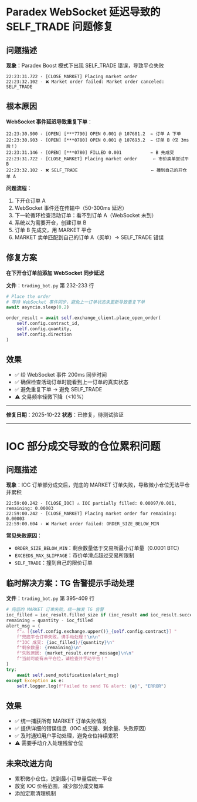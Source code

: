 # Paradex WebSocket 延迟导致的 SELF_TRADE 问题修复

## 问题描述

**现象**：Paradex Boost 模式下出现 SELF_TRADE 错误，导致平仓失败

```
22:23:31.722 - [CLOSE_MARKET] Placing market order
22:23:32.102 - ❌ Market order failed: Market order canceled: SELF_TRADE
```

## 根本原因

**WebSocket 事件延迟导致重复下单**：

```
22:23:30.900 - [OPEN] [***7790] OPEN 0.001 @ 107681.2  ← 订单 A 下单
22:23:30.903 - [OPEN] [***0780] OPEN 0.001 @ 107693.2  ← 订单 B（仅 3ms 后！）
22:23:31.146 - [OPEN] [***0780] FILLED 0.001           ← B 先成交
22:23:31.722 - [CLOSE_MARKET] Placing market order      ← 市价卖单尝试平 B
22:23:32.102 - ❌ SELF_TRADE                            ← 撞到自己的开仓单 A
```

**问题流程**：
1. 下开仓订单 A
2. WebSocket 事件还在传输中（50-300ms 延迟）
3. 下一轮循环检查活动订单：看不到订单 A（WebSocket 未到）
4. 系统以为需要开仓，创建订单 B
5. 订单 B 先成交，用 MARKET 平仓
6. MARKET 卖单匹配到自己的订单 A（买单）→ SELF_TRADE 错误

## 修复方案

**在下开仓订单前添加 WebSocket 同步延迟**

**文件**：`trading_bot.py` 第 232-233 行

```python
# Place the order
# 等待 WebSocket 事件同步，避免上一订单状态未更新导致重复下单
await asyncio.sleep(0.2)

order_result = await self.exchange_client.place_open_order(
    self.config.contract_id,
    self.config.quantity,
    self.config.direction
)
```

## 效果

- ✅ 给 WebSocket 事件 200ms 同步时间
- ✅ 确保检查活动订单时能看到上一订单的真实状态
- ✅ 避免重复下单 → 避免 SELF_TRADE
- ⚠️ 交易频率轻微下降（<10%）

---

**修复日期**：2025-10-22
**状态**：已修复，待测试验证

---

# IOC 部分成交导致的仓位累积问题

## 问题描述

**现象**：IOC 订单部分成交后，兜底的 MARKET 订单失败，导致微小仓位无法平仓并累积

```
22:59:00.242 - [CLOSE_IOC] ⚠️ IOC partially filled: 0.00097/0.001, remaining: 0.00003
22:59:00.242 - [CLOSE_MARKET] Placing market order for remaining: 0.00003
22:59:00.604 - ❌ Market order failed: ORDER_SIZE_BELOW_MIN
```

**常见失败原因**：
- `ORDER_SIZE_BELOW_MIN`：剩余数量低于交易所最小订单量（0.0001 BTC）
- `EXCEEDS_MAX_SLIPPAGE`：市价单滑点超过交易所限制
- `SELF_TRADE`：撞到自己的限价订单

## 临时解决方案：TG 告警提示手动处理

**文件**：`trading_bot.py` 第 395-409 行

```python
# 兜底的 MARKET 订单失败，统一触发 TG 告警
ioc_filled = ioc_result.filled_size if (ioc_result and ioc_result.success) else 0
remaining = quantity - ioc_filled
alert_msg = (
    f"⚠️ [{self.config.exchange.upper()}_{self.config.contract}] "
    f"兜底平仓订单失败，请手动处理！\n\n"
    f"IOC 成交: {ioc_filled}/{quantity}\n"
    f"剩余数量: {remaining}\n"
    f"失败原因: {market_result.error_message}\n\n"
    f"当前可能有未平仓位，请检查并手动平仓！"
)
try:
    await self.send_notification(alert_msg)
except Exception as e:
    self.logger.log(f"Failed to send TG alert: {e}", "ERROR")
```

## 效果

- ✅ 统一捕获所有 MARKET 订单失败情况
- ✅ 提供详细的错误信息（IOC 成交量、剩余量、失败原因）
- ✅ 及时通知用户手动处理，避免仓位持续累积
- ⚠️ 需要手动介入处理残留仓位

## 未来改进方向

- 累积微小仓位，达到最小订单量后统一平仓
- 放宽 IOC 价格范围，减少部分成交概率
- 添加定期清理机制


